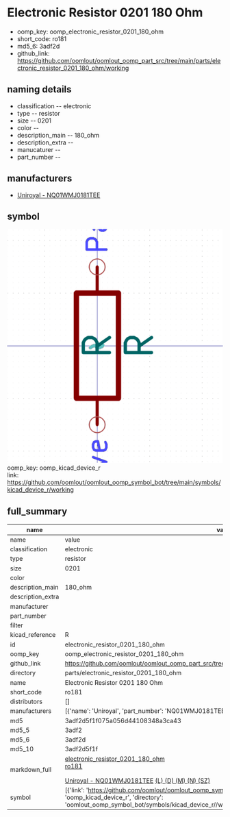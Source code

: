 # Electronic Resistor 0201 180 Ohm

  
* oomp_key: oomp_electronic_resistor_0201_180_ohm 
* short_code: ro181
* md5_6: 3adf2d  
* github_link: https://github.com/oomlout/oomlout_oomp_part_src/tree/main/parts/electronic_resistor_0201_180_ohm/working  
## naming details
* classification -- electronic
* type -- resistor
* size -- 0201
* color -- 
* description_main -- 180_ohm
* description_extra -- 
* manucaturer -- 
* part_number -- 


## manufacturers
* [Uniroyal - NQ01WMJ0181TEE]()  

## symbol

![](symbol/0/working/working_600.png)  
oomp_key: oomp_kicad_device_r  
link: https://github.com/oomlout/oomlout_oomp_symbol_bot/tree/main/symbols/kicad_device_r/working  


## full_summary
| name | value | 
| --- | --- | 
| name | value | 
| classification | electronic | 
| type | resistor | 
| size | 0201 | 
| color |  | 
| description_main | 180_ohm | 
| description_extra |  | 
| manufacturer |  | 
| part_number |  | 
| filter |  | 
| kicad_reference | R | 
| id | electronic_resistor_0201_180_ohm | 
| oomp_key | oomp_electronic_resistor_0201_180_ohm | 
| github_link | https://github.com/oomlout/oomlout_oomp_part_src/tree/main/parts/electronic_resistor_0201_180_ohm/working | 
| directory | parts/electronic_resistor_0201_180_ohm | 
| name | Electronic Resistor 0201 180 Ohm | 
| short_code | ro181 | 
| distributors | [] | 
| manufacturers | [{'name': 'Uniroyal', 'part_number': 'NQ01WMJ0181TEE', 'link': '', 'id': 'manufacturer_uniroyal'}] | 
| md5 | 3adf2d5f1f075a056d44108348a3ca43 | 
| md5_5 | 3adf2 | 
| md5_6 | 3adf2d | 
| md5_10 | 3adf2d5f1f | 
| markdown_full | [electronic_resistor_0201_180_ohm](https://github.com/oomlout/oomlout_oomp_part_src/tree/main/parts/electronic_resistor_0201_180_ohm/working)<br>[ro181](https://github.com/oomlout/oomlout_oomp_part_src/tree/main/parts/electronic_resistor_0201_180_ohm/working)<br><br>[Uniroyal - NQ01WMJ0181TEE]() [(L)  ](https://www.lcsc.com/search?q=NQ01WMJ0181TEE)[(D)  ](https://www.digikey.com/en/products?,keywords=NQ01WMJ0181TEE)[(M)  ](https://www.mouser.com/Search/Refine?Keyword=NQ01WMJ0181TEE)[(N)  ](https://www.newark.com/search?st=NQ01WMJ0181TEE)[(SZ)  ](https://so.szlcsc.com/global.html?k=NQ01WMJ0181TEE)<br> | 
| symbol | [{'link': 'https://github.com/oomlout/oomlout_oomp_symbol_bot/tree/main/symbols/kicad_device_r', 'oomp_key': 'oomp_kicad_device_r', 'directory': 'oomlout_oomp_symbol_bot/symbols/kicad_device_r//working/working.kicad_sym'}] | 
